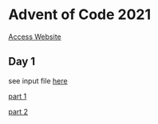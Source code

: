 # Advent of Code 2021
[Access Website](https://adventofcode.com/2021/day/1)

## Day 1
see input file [here](day1/input.txt)

[part 1](day1/input.txt)

[part 2](day1/input.txt)
